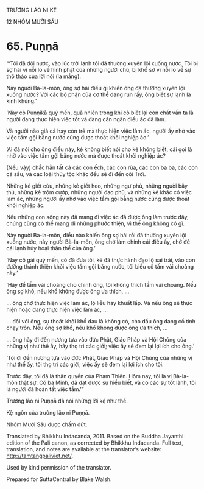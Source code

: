 TRƯỞNG LÃO NI KỆ

12 NHÓM MƯỜI SÁU

# 65\. Puṇṇā

“‘Tôi đã đội nước, vào lúc trời lạnh tôi đã thường xuyên lội xuống nước. Tôi bị sợ hãi vì nỗi lo về hình phạt của những người chủ, bị khổ sở vì nỗi lo về sự thô tháo của lời nói (la mắng).

Này người Bà-la-môn, ông sợ hãi điều gì khiến ông đã thường xuyên lội xuống nước? Với các bộ phận của cơ thể đang run rẩy, ông biết sự lạnh là kinh khủng.’

‘Này cô Puṇṇikā quý mến, quả nhiên trong khi cô biết lại còn chất vấn ta là người đang thực hiện việc tốt và đang cản ngăn điều ác đã làm.

Và người nào già cả hay còn trẻ mà thực hiện việc làm ác, người ấy nhờ vào việc tắm gội bằng nước cũng được thoát khỏi nghiệp ác.’

‘Ai đã nói cho ông điều này, kẻ không biết nói cho kẻ không biết, cái gọi là nhờ vào việc tắm gội bằng nước mà được thoát khỏi nghiệp ác?

(Nếu vậy) chắc hẳn tất cả các con ếch, các con rùa, các con ba ba, các con cá sấu, và các loài thủy tộc khác đều sẽ đi đến cõi Trời.

Những kẻ giết cừu, những kẻ giết heo, những ngư phủ, những người bẫy thú, những kẻ trộm cướp, những người đao phủ, và những kẻ khác có việc làm ác, những người ấy nhờ vào việc tắm gội bằng nước cũng được thoát khỏi nghiệp ác.

Nếu những con sông này đã mang đi việc ác đã được ông làm trước đây, chúng cũng có thể mang đi những phước thiện, vì thế ông không có gì.

Này người Bà-la-môn, điều nào khiến ông sợ hãi rồi đã thường xuyên lội xuống nước, này người Bà-la-môn, ông chớ làm chính cái điều ấy, chớ để cái lạnh hủy hoại thân thể của ông.’

‘Này cô gái quý mến, cô đã đưa tôi, kẻ đã thực hành đạo lộ sai trái, vào con đường thánh thiện khỏi việc tắm gội bằng nước, tôi biếu cô tấm vải choàng này.’

‘Hãy để tấm vải choảng cho chính ông, tôi không thích tấm vải choàng. Nếu ông sợ khổ, nếu khổ không được ông ưa thích, …

… ông chớ thực hiện việc làm ác, lộ liễu hay khuất lấp. Và nếu ông sẽ thực hiện hoặc đang thực hiện việc làm ác, …

… đối với ông, sự thoát khỏi khổ đau là không có, cho dầu ông đang cố tình chạy trốn. Nếu ông sợ khổ, nếu khổ không được ông ưa thích, …

… ông hãy đi đến nương tựa vào đức Phật, Giáo Pháp và Hội Chúng của những vị như thế ấy, hãy thọ trì các giới; việc ấy sẽ đem lại lợi ích cho ông.’

‘Tôi đi đến nương tựa vào đức Phật, Giáo Pháp và Hội Chúng của những vị như thế ấy, tôi thọ trì các giới; việc ấy sẽ đem lại lợi ích cho tôi.

Trước đây, tôi đã là thân quyến của Phạm Thiên. Hôm nay, tôi là vị Bà-la-môn thật sự. Có ba Minh, đã đạt được sự hiểu biết, và có các sự tốt lành, tôi là người đã hoàn tất việc tắm.’”

Trưởng lão ni Puṇṇā đã nói những lời kệ như thế.

Kệ ngôn của trưởng lão ni Puṇṇā.

Nhóm Mười Sáu được chấm dứt.

Translated by Bhikkhu Indacanda, 2011. Based on the Buddha Jayanthi edition of the Pali canon, as corrected by Bhikkhu Indacanda. Full text, translation, and notes are available at the translator’s website: http://tamtangpaliviet.net/.

Used by kind permission of the translator.

Prepared for SuttaCentral by Blake Walsh.